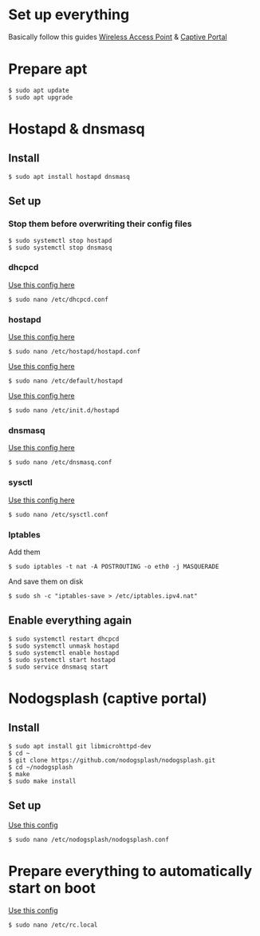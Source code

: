 # Set up everything

Basically follow this guides
[Wireless Access Point](https://pimylifeup.com/raspberry-pi-wireless-access-point/) & [Captive Portal](https://pimylifeup.com/raspberry-pi-captive-portal/)

# Prepare apt

```
$ sudo apt update
$ sudo apt upgrade
```

# Hostapd & dnsmasq

## Install

```
$ sudo apt install hostapd dnsmasq
```

## Set up

### Stop them before overwriting their config files

```
$ sudo systemctl stop hostapd
$ sudo systemctl stop dnsmasq
```

### dhcpcd

[Use this config here](etc/dhcpcd.conf)

```
$ sudo nano /etc/dhcpcd.conf
```

### hostapd

[Use this config here](etc/hostapd/hostapd.conf)

```
$ sudo nano /etc/hostapd/hostapd.conf
```

[Use this config here](etc/default/hostapd)

```
$ sudo nano /etc/default/hostapd
```

[Use this config here](etc/init.d/hostapd)

```
$ sudo nano /etc/init.d/hostapd
```

### dnsmasq

[Use this config here](etc/dnsmasq.conf)

```
$ sudo nano /etc/dnsmasq.conf
```

### sysctl

[Use this config here](etc/sysctl.conf)

```
$ sudo nano /etc/sysctl.conf
```

### Iptables

Add them

```
$ sudo iptables -t nat -A POSTROUTING -o eth0 -j MASQUERADE
```

And save them on disk

```
$ sudo sh -c "iptables-save > /etc/iptables.ipv4.nat"
```

## Enable everything again

```
$ sudo systemctl restart dhcpcd
$ sudo systemctl unmask hostapd
$ sudo systemctl enable hostapd
$ sudo systemctl start hostapd
$ sudo service dnsmasq start
```

# Nodogsplash (captive portal)

## Install

```
$ sudo apt install git libmicrohttpd-dev
$ cd ~
$ git clone https://github.com/nodogsplash/nodogsplash.git
$ cd ~/nodogsplash
$ make
$ sudo make install
```

## Set up

[Use this config](etc/nodogsplash/nodogsplash.conf)

```
$ sudo nano /etc/nodogsplash/nodogsplash.conf
```

# Prepare everything to automatically start on boot

[Use this config](etc/rc.local)

```
$ sudo nano /etc/rc.local
```

